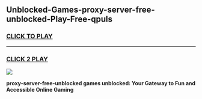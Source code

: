 
## Unblocked-Games-proxy-server-free-unblocked-Play-Free-qpuls
<h3>
<a href="https://premium76.site?title=proxy-server-free-unblocked&ref=21A">CLICK TO PLAY</a></h3>
<hr>

<h3>
<a href="https://premium76.site?title=proxy-server-free-unblocked&ref=21A">CLICK 2 PLAY</a>
  
</h3>

<a href="https://premium76.site?title=proxy-server-free-unblocked&ref=21A"><img src="https://clearcache.store/games.png"></a>


**proxy-server-free-unblocked games unblocked: Your Gateway to Fun and Accessible Online Gaming**

